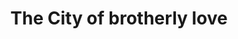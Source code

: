 ---
pid: MP157
title: The City of brotherly love
location_transcription: A park
zipcode: '19148'
outside_phl: 
neighborhood: Whitman,Pennsport,South Philadelphia
age: '11'
age_range: 6-13
instagram: 
image_file_name: MP_157.jpg
proposal_transcription: 
topic: Brotherly Love
topic_summary: '0'
type: Other No Form
keywords_other: 
credit: Ashley Tellez
image_labels: The city of brotherly love
twitter: 
facebook: 
permalink: "/monuments/mp157/"
layout: item-page
---